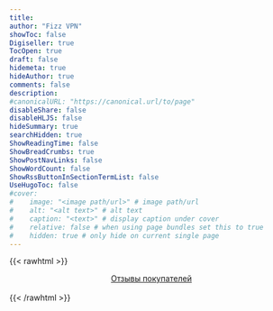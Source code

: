 ```yaml
---
title: 
author: "Fizz VPN"
showToc: false
Digiseller: true
TocOpen: true
draft: false
hidemeta: true
hideAuthor: true
comments: false
description: 
#canonicalURL: "https://canonical.url/to/page"
disableShare: false
disableHLJS: false
hideSummary: true
searchHidden: true
ShowReadingTime: false
ShowBreadCrumbs: true
ShowPostNavLinks: false
ShowWordCount: false
ShowRssButtonInSectionTermList: false
UseHugoToc: false
#cover:
#    image: "<image path/url>" # image path/url
#    alt: "<alt text>" # alt text
#    caption: "<text>" # display caption under cover
#    relative: false # when using page bundles set this to true
#    hidden: true # only hide on current single page
---
```

{{< rawhtml >}}
<center><a  href="/reviews/#!digiseller/reviews" title="Отзывы покупателей">Отзывы покупателей</a><br><br>
<span class="digiseller-body" id="digiseller-body" data-owner="0" data-cat="0" data-logo="0" data-downmenu="0" data-purchases="0" data-langs="0" data-cart="0" data-search="0"></span>
</center>
{{< /rawhtml >}}